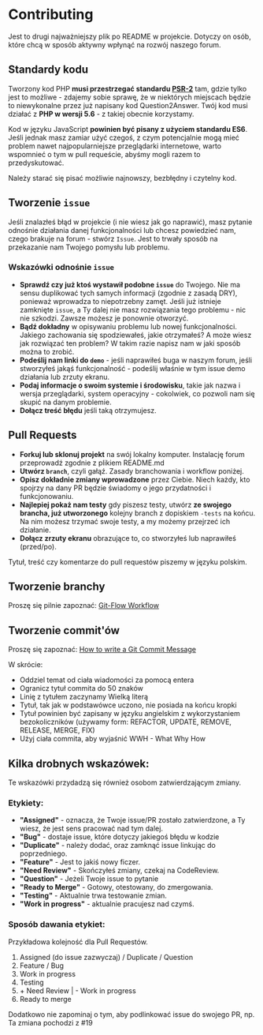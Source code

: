 # Contributing

Jest to drugi najważniejszy plik po README w projekcie. Dotyczy on osób, które chcą w sposób aktywny wpłynąć na rozwój naszego forum.

## Standardy kodu

Tworzony kod PHP **musi przestrzegać standardu [PSR-2](http://www.php-fig.org/psr/psr-2/)** tam, gdzie tylko jest to możliwe - zdajemy sobie sprawę, że w niektórych miejscach będzie to niewykonalne przez już napisany kod Question2Answer. Twój kod musi działać z **PHP w wersji 5.6** - z takiej obecnie korzystamy.

Kod w języku JavaScript **powinien być pisany z użyciem standardu ES6**. Jeśli jednak masz zamiar użyć czegoś, z czym potencjalnie mogą mieć problem nawet najpopularniejsze przeglądarki internetowe, warto wspomnieć o tym w pull requeście, abyśmy mogli razem to przedyskutować.

Należy starać się pisać możliwie najnowszy, bezbłędny i czytelny kod.

## Tworzenie `issue`

Jeśli znalazłeś błąd w projekcie (i nie wiesz jak go naprawić), masz pytanie odnośnie działania danej funkcjonalności lub chcesz powiedzieć nam, czego brakuje na forum - stwórz `Issue`. Jest to trwały sposób na przekazanie nam Twojego pomysłu lub problemu. 

### Wskazówki odnośnie `issue`

 * **Sprawdź czy już ktoś wystawił podobne `issue`** do Twojego. Nie ma sensu duplikować tych samych informacji (zgodnie z zasadą DRY), ponieważ wprowadza to niepotrzebny zamęt. Jeśli już istnieje zamknięte `issue`, a Ty dalej nie masz rozwiązania tego problemu - nic nie szkodzi. Zawsze możesz je ponownie otworzyć. 
 * **Bądź dokładny** w opisywaniu problemu lub nowej funkcjonalności. Jakiego zachowania się spodziewałeś, jakie otrzymałeś? A może wiesz jak rozwiązać ten problem? W takim razie napisz nam w jaki sposób można to zrobić.
 * **Podeślij nam linki do `demo`** - jeśli naprawiłeś buga w naszym forum, jeśli stworzyłeś jakąś funkcjonalność - podeślij właśnie w tym issue demo działania lub zrzuty ekranu.
 * **Podaj informacje o swoim systemie i środowisku**, takie jak nazwa i wersja przeglądarki, system operacyjny - cokolwiek, co pozwoli nam się skupić na danym problemie.
 * **Dołącz treść błędu** jeśli taką otrzymujesz.
 
## Pull Requests
 
 * **Forkuj lub sklonuj projekt** na swój lokalny komputer. Instalację forum przeprowadź zgodnie z plikiem README.md
 * **Utwórz `branch`**, czyli gałąź. Zasady branchowania i workflow poniżej. 
 * **Opisz dokładnie zmiany wprowadzone** przez Ciebie. Niech każdy, kto spojrzy na dany PR będzie świadomy o jego przydatności i funkcjonowaniu.
 * **Najlepiej pokaż nam testy** gdy piszesz testy, utwórz **ze swojego brancha, już utworzonego** kolejny branch z dopiskiem `-tests` na końcu. Na nim możesz trzymać swoje testy, a my możemy przejrzeć ich działanie. 
 * **Dołącz zrzuty ekranu** obrazujące to, co stworzyłeś lub naprawiłeś (przed/po).
 
 Tytuł, treść czy komentarze do pull requestów piszemy w języku polskim. 
 
## Tworzenie branchy

Proszę się pilnie zapoznać: [Git-Flow Workflow](http://danielkummer.github.io/git-flow-cheatsheet/)

## Tworzenie commit'ów

Proszę się zapoznać: [How to write a Git Commit Message](http://chris.beams.io/posts/git-commit/)

W skrócie:

* Oddziel temat od ciała wiadomości za pomocą entera
* Ogranicz tytuł commita do 50 znaków
* Linię z tytułem zaczynamy Wielką literą
* Tytuł, tak jak w podstawówce uczono, nie posiada na końcu kropki
* Tytuł powinien być zapisany w języku angielskim z wykorzystaniem bezokoliczników (używamy form: REFACTOR, UPDATE, REMOVE, RELEASE, MERGE, FIX)
* Użyj ciała commita, aby wyjaśnić WWH - What Why How


## Kilka drobnych wskazówek:
Te wskazówki przydadzą się również osobom zatwierdzającym zmiany.

### Etykiety:
* **"Assigned"** - oznacza, że Twoje issue/PR zostało zatwierdzone, a Ty wiesz, że jest sens pracować nad tym dalej.
* **"Bug"** - dostaje issue, które dotyczy jakiegoś błędu w kodzie
* **"Duplicate"** - należy dodać, oraz zamknąć issue linkując do poprzedniego.
* **"Feature"** - Jest to jakiś nowy ficzer.
* **"Need Review"** - Skończyłeś zmiany, czekaj na CodeReview.
* **"Question"** - Jeżeli Twoje issue to pytanie 
* **"Ready to Merge"** -  Gotowy, otestowany, do zmergowania.
* **"Testing"** - Aktualnie trwa testowanie zmian.
* **"Work in progress"** - aktualnie pracujesz nad czymś.
 
### Sposób dawania etykiet:
Przykładowa kolejność dla Pull Requestów.

1. Assigned (do issue zazwyczaj) / Duplicate / Question 
2. Feature / Bug
3. Work in progress
4. Testing
5. \+ Need Review | - Work in progress
6. Ready to merge

Dodatkowo nie zapominaj o tym, aby podlinkować issue do swojego PR, np.
Ta zmiana pochodzi z #19    
